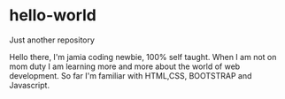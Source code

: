 # hello-world
Just another repository

Hello there, I'm jamia coding newbie, 100% self taught. When I am not on mom duty I am learning more and more about the world of web development. So far I'm familiar with HTML,CSS, BOOTSTRAP and Javascript. 

